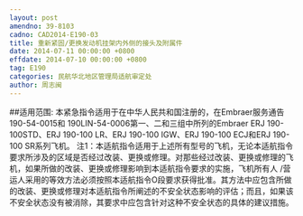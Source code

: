 ```yaml
---
layout: post
amendno: 39-8103
cadno: CAD2014-E190-03
title: 重新紧固/更换发动机挂架内外侧的接头及附属件
date: 2014-07-11 00:00:00 +0800
effdate: 2014-07-10 00:00:00 +0800
tag: E190
categories: 民航华北地区管理局适航审定处
author: 周志闽
---
```


##适用范围:
本紧急指令适用于在中华人民共和国注册的，在Embraer服务通告190-54-0015和 190LIN-54-0006第一、二和三组中所列的Embraer ERJ 190-100STD、ERJ 190-100 LR、ERJ 190-100 IGW、ERJ 190-100 ECJ和ERJ 190-100 SR系列飞机。
注1：本适航指令适用于上述所有型号的飞机，无论本适航指令要求所涉及的区域是否经过改装、更换或修理。对那些经过改装、更换或修理的飞机，如果所做的改装、更换或修理影响到本适航指令要求的实施，飞机所有人 /营运人采用的等效方法必须按照本适航指令O段要求获得批准。其方法中应包含所做的改装、更换或修理对本适航指令所阐述的不安全状态影响的评估；而且，如果该不安全状态没有被消除，其要求中应包含针对这种不安全状态的具体的建议措施。

